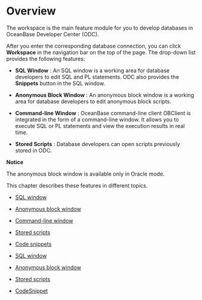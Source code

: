Overview 
=============================

The workspace is the main feature module for you to develop databases in OceanBase Developer Center (ODC). 

After you enter the corresponding database connection, you can click **Workspace** in the navigation bar on the top of the page. The drop-down list provides the following features:

* **SQL Window** : An SQL window is a working area for database developers to edit SQL and PL statements. ODC also provides the **Snippets** button in the SQL window.

  

* **Anonymous Block Window** : An anonymous block window is a working area for database developers to edit anonymous block scripts.

  

* **Command-line Window** : OceanBase command-line client OBClient is integrated in the form of a command-line window. It allows you to execute SQL or PL statements and view the execution results in real time.

  

* **Stored Scripts** : Database developers can open scripts previously stored in ODC.

  



**Notice**



The anonymous block window is available only in Oracle mode.

This chapter describes these features in different topics.

* [SQL window](/en-US/6.client-odc-user-guide/4.client-odc-use-workspace/2.client-odc-sql-window.md)

  

* [Anonymous block window](/en-US/6.client-odc-user-guide/4.client-odc-use-workspace/3.client-odc-anonymous-block-window.md)

  

* [Command-line window](/en-US/6.client-odc-user-guide/4.client-odc-use-workspace/4.client-odc-command-line-window.md)

  

* [Stored scripts](/en-US/6.client-odc-user-guide/4.client-odc-use-workspace/5.client-odc-stored-scripts.md)

  

* [Code snippets](/en-US/6.client-odc-user-guide/4.client-odc-use-workspace/6.client-odc-snippet.md)

  




<!-- -->

* [SQL window](/en-US/6.client-odc-user-guide/4.client-odc-use-workspace/2.client-odc-sql-window.md)

  

* [Anonymous block window](t1997785.html#topic-1997785)

  

* [Stored scripts](/en-US/6.client-odc-user-guide/4.client-odc-use-workspace/5.client-odc-stored-scripts.md)

  

* [Code](/en-US/6.client-odc-user-guide/4.client-odc-use-workspace/6.client-odc-snippet.md)[S](/en-US/6.client-odc-user-guide/4.client-odc-use-workspace/6.client-odc-snippet.md)[nippet](/en-US/6.client-odc-user-guide/4.client-odc-use-workspace/6.client-odc-snippet.md)

  



